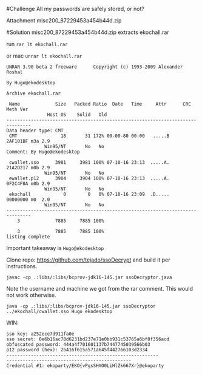 #Challenge 
All my passwords are safely stored, or not?

Attachment
misc200_87229453a454b44d.zip

#Solution
misc200_87229453a454b44d.zip extracts ekochall.rar

run `rar lt ekochall.rar`

or mac `unrar lt ekochall.rar`

```
UNRAR 3.90 beta 2 freeware      Copyright (c) 1993-2009 Alexander Roshal

By Hugo@ekodesktop

Archive ekochall.rar

 Name             Size   Packed Ratio  Date   Time     Attr      CRC   Meth Ver
               Host OS    Solid   Old
-------------------------------------------------------------------------------
Data header type: CMT
 CMT                18       31 172% 00-00-80 00:00   .....B   2AF101BF m3a 2.9
              Win95/NT       No   No
Comment: By Hugo@ekodesktop

 cwallet.sso      3981     3981 100% 07-10-16 23:13  .....A.   21A2D217 m0b 2.9
              Win95/NT       No   No
 ewallet.p12      3904     3904 100% 07-10-16 23:13  .....A.   0F2C4F8A m0b 2.9
              Win95/NT       No   No
 ekochall            0        0   0% 07-10-16 23:09  .D.....   00000000 m0  2.0
              Win95/NT       No   No
-------------------------------------------------------------------------------
    3             7885     7885 100%

    3             7885     7885 100%
listing complete
```

Important takeaway is `Hugo@ekodesktop`

Clone repo: https://github.com/tejado/ssoDecrypt and build it per instructions.

`javac -cp .:libs/:libs/bcprov-jdk16-145.jar ssoDecryptor.java`

Note the username and machine we got from the rar comment. This would not work otherwise. 

`java -cp .:libs/:libs/bcprov-jdk16-145.jar ssoDecryptor ../ekochall/cwallet.sso Hugo ekodesktop`


WIN:

```
sso key: a252ece7d911fa0e
sso secret: 0e6b16ac78d6231bd237e71e0bb931c53765a6bf8f356acd
obfuscated password: 444a4f701601137b7447745039566b03
p12 password (hex): 2b416f615a571a645f442766103d2334
--------------------------------------------------------
----------------------------------------------
Credential #1: ekoparty/EKO{vPgsSHXO0LiHlZk667Xr}@ekoparty
```